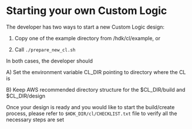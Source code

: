 # Starting your own Custom Logic

The developer has two ways to start a new Custom Logic design:

 1) Copy one of the example directory from /hdk/cl/example, or
 
 2) Call `./prepare_new_cl.sh`

In both cases, the developer should

 A) Set the environment variable CL_DIR pointing to directory where the CL is
 
 B) Keep AWS recommended directory structure for the $CL_DIR/build and $CL_DIR/design

Once your design is ready and you would like to start the build/create process, please refer to `$HDK_DIR/cl/CHECKLIST.txt` file to verify all the necessary steps are set

